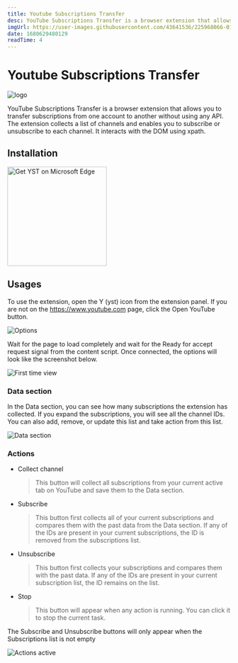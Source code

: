 ```yaml
---
title: Youtube Subscriptions Transfer
desc: YouTube Subscriptions Transfer is a browser extension that allows you to transfer subscriptions from one account to another without using any API. The extension collects a list of channels and enables you to subscribe or unsubscribe to each channel. It interacts with the DOM using xpath.
imgUrl: https://user-images.githubusercontent.com/43641536/225968066-01278b17-4ea8-4fd5-954c-525c2a8cc0bd.png
date: 1680629480129
readTime: 4
---
```


# Youtube Subscriptions Transfer

![logo](https://github.com/biplobsd/yst/raw/main/src/assets/icons/icon128.png)

YouTube Subscriptions Transfer is a browser extension that allows you to transfer subscriptions from one account to another without using any API. The extension collects a list of channels and enables you to subscribe or unsubscribe to each channel. It interacts with the DOM using xpath.

## Installation

<a href="https://microsoftedge.microsoft.com/addons/detail/ojnekffpabpincdklmmmlnoanffkfahj">
  <img src="https://get.microsoft.com/images/en-us%20dark.svg" alt="Get YST on Microsoft Edge" width="224px">
</a>

## Usages

To use the extension, open the Y (yst) icon from the extension panel. If you are not on the https://www.youtube.com page, click the Open YouTube button.

![Options](https://user-images.githubusercontent.com/43641536/225968066-01278b17-4ea8-4fd5-954c-525c2a8cc0bd.png)

Wait for the page to load completely and wait for the Ready for accept request signal from the content script. Once connected, the options will look like the screenshot below.

![First time view](https://user-images.githubusercontent.com/43641536/225969173-5372d3ee-8a00-4204-9922-886fdea2ec37.png)

### Data section

In the Data section, you can see how many subscriptions the extension has collected. If you expand the subscriptions, you will see all the channel IDs. You can also add, remove, or update this list and take action from this list.

![Data section](https://user-images.githubusercontent.com/43641536/225971299-38607a74-eee1-488e-acf2-3b18ba99d2de.png)

### Actions

- Collect channel
  > This button will collect all subscriptions from your current active tab on YouTube and save them to the Data section.
- Subscribe
  > This button first collects all of your current subscriptions and compares them with the past data from the Data section. If any of the IDs are present in your current subscriptions, the ID is removed from the subscriptions list.
- Unsubscribe
  > This button first collects your subscriptions and compares them with the past data. If any of the IDs are present in your current subscription list, the ID remains on the list.
- Stop
  > This button will appear when any action is running. You can click it to stop the current task.

The Subscribe and Unsubscribe buttons will only appear when the Subscriptions list is not empty

![Actions active](https://user-images.githubusercontent.com/43641536/225979057-af78429a-d0a1-40d2-9704-ba2f9ec66ec8.png)
